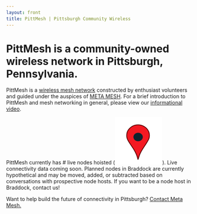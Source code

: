 ```yaml
---
layout: front
title: PittMesh | Pittsburgh Community Wireless
---
```

# PittMesh is a community-owned wireless network in Pittsburgh, Pennsylvania.

PittMesh is a [wireless mesh network](https://en.wikipedia.org/wiki/Wireless_mesh_network)
constructed by enthusiast volunteers and
guided under the auspices of [META MESH](http://www.metamesh.org). For a brief
introduction to PittMesh and mesh networking in general, please view our
[informational video](https://www.youtube.com/watch?v=OvAT7DTspaM).

PittMesh currently has <span id="live">#</span> live nodes hoisted (<img alt="Live nodes are red pins." src="/node-data/map-pin-live.svg" class="info-pin"/>). <span id="planned"> </span> <span id="ptpLinks"> </span> Live connectivity data coming soon. Planned nodes in Braddock are currently hypothetical and may be moved, added, or subtracted based on conversations with prospective node hosts. If you want to be a node host in Braddock, contact us!

Want to help build the future of connectivity in Pittsburgh?
[Contact Meta Mesh.](http://www.metamesh.org/#!contact-meta-mesh/c24vq)
